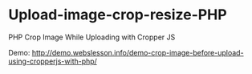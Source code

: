 # Upload-image-crop-resize-PHP
PHP Crop Image While Uploading with Cropper JS

Demo: http://demo.webslesson.info/demo-crop-image-before-upload-using-cropperjs-with-php/
